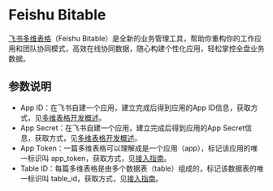 # Feishu Bitable

[飞书多维表格](https://open.feishu.cn/document/server-docs/docs/bitable-v1/bitable-overview)（Feishu Bitable）是全新的业务管理工具，帮助你重构你的工作应用和团队协同模式，高效在线协同数据，随心构建个性化应用，轻松掌控全盘业务数据。

## 参数说明

- App ID：在飞书自建一个应用，建立完成后得到应用的App ID信息，获取方式，见[多维表格开发概述](https://open.feishu.cn/document/home/app-types-introduction/overview)。 
- App Secret：在飞书自建一个应用，建立完成后得到应用的App Secret信息，获取方式，见[多维表格开发概述](https://open.feishu.cn/document/home/app-types-introduction/overview)。 
- App Token：一篇多维表格可以理解成是一个应用（app），标记该应用的唯一标识叫 app_token，获取方式，见[接入指南](https://open.feishu.cn/document/server-docs/docs/bitable-v1/notification)。
- Table ID：每篇多维表格是由多个数据表（table）组成的，标记该数据表的唯一标识叫 table_id，获取方式，见[接入指南](https://open.feishu.cn/document/server-docs/docs/bitable-v1/notification)。
